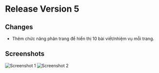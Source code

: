 # Release Version 5

## Changes
- Thêm chức năng phân trang để hiển thị 10 bài viết/nhiệm vụ mỗi trang.

## Screenshots
![Screenshot 1](path/to/screenshot1.png)
![Screenshot 2](path/to/screenshot2.png)
